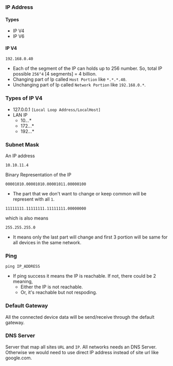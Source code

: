 ### IP Address
#### Types
- IP V4
- IP V6

#### IP V4
```
192.168.0.40
```
- Each of the segment of the IP can holds up to 256 number. So, total IP possible `256^4` [4 segments] = 4 billion.
- Changing part of Ip called `Host Portion` like `*.*.*.40`.
- Unchanging part of Ip called `Network Portion` like `192.168.0.*`.

### Types of IP V4
 - 127.0.0.1 `[Local Loop Address/LocalHost]`
 - LAN IP
    - 10.*.*.*
    - 172.*.*.*
    - 192.*.*.*

### Subnet Mask
An IP address
```
10.10.11.4
```

Binary Representation of the IP
```
00001010.00001010.00001011.00000100
```
- The part that we don't want to change or keep common will be represent with all `1`.
```
11111111.11111111.11111111.00000000
```
which is also means
```
255.255.255.0
```

- It means only the last part will change and first 3 portion will be same for all devices in the same network.


### Ping
```
ping IP_ADDRESS
```
- If ping success it means the IP is reachable. If not, there could be 2 meaning,
    - Either the IP is not reachable.
    - Or, it's reachable but not respoding.


### Default Gateway
All the connected device data will be send/receive through the default gateway.

### DNS Server
Server that map all sites `URL` and `IP`. All networks needs an DNS Server. Otherwise we would need to use direct IP address instead of site url like google.com.